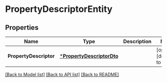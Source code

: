 # PropertyDescriptorEntity

## Properties
Name | Type | Description | Notes
------------ | ------------- | ------------- | -------------
**PropertyDescriptor** | [***PropertyDescriptorDto**](PropertyDescriptorDTO.md) |  | [optional] [default to null]

[[Back to Model list]](../README.md#documentation-for-models) [[Back to API list]](../README.md#documentation-for-api-endpoints) [[Back to README]](../README.md)


